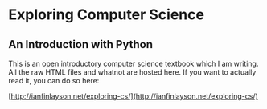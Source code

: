 # Exploring Computer Science

## An Introduction with Python

This is an open introductory computer science textbook which I am writing.  All
the raw HTML files and whatnot are hosted here.  If you want to actually read
it, you can do so here:

[http://ianfinlayson.net/exploring-cs/](http://ianfinlayson.net/exploring-cs/)

